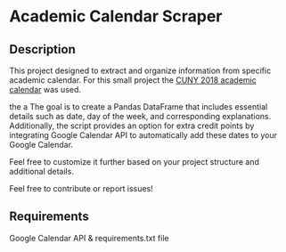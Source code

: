 #  Academic Calendar Scraper

## Description
This project designed to extract and organize information from specific academic calendar. For this small project the  [CUNY 2018 academic calendar](https://www.ccny.cuny.edu/registrar/fall-2018-academic-calendar) was used. 

the a The goal is to create a Pandas DataFrame that includes essential details such as date, day of the week, and corresponding explanations. Additionally, the script provides an option for extra credit points by integrating Google Calendar API to automatically add these dates to your Google Calendar.


Feel free to customize it further based on your project structure and additional details.


Feel free to contribute or report issues!


## Requirements
Google Calendar API & requirements.txt file


